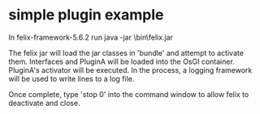 # simple plugin example

In felix-framework-5.6.2 run java -jar \bin\felix.jar

The felix jar will load the jar classes in 'bundle' and attempt to activate them. Interfaces and PluginA will be loaded into the OsGI container. PluginA's activator will be executed. In the process, a logging framework will be used to write lines to a log file.

Once complete, type 'stop 0' into the command window to allow felix to deactivate and close.